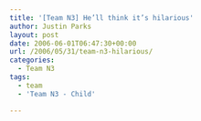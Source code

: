 ```yaml
---
title: '[Team N3] He’ll think it’s hilarious'
author: Justin Parks
layout: post
date: 2006-06-01T06:47:30+00:00
url: /2006/05/31/team-n3-hilarious/
categories:
  - Team N3
tags:
  - team
  - 'Team N3 - Child'

---
```

